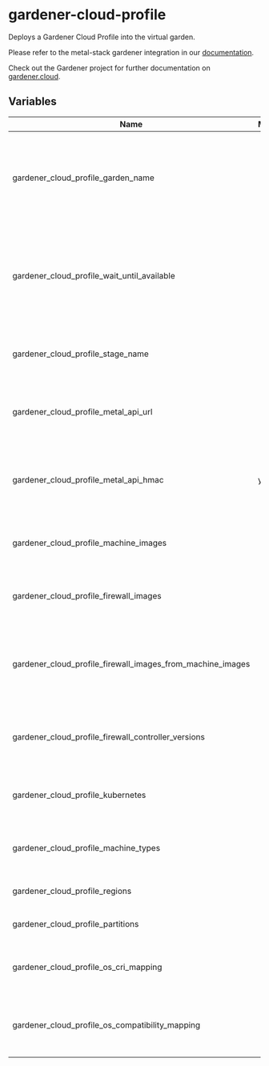 # gardener-cloud-profile

Deploys a Gardener Cloud Profile into the virtual garden.

Please refer to the metal-stack gardener integration in
our [documentation](https://docs.metal-stack.io/stable/overview/kubernetes/).

Check out the Gardener project for further documentation on [gardener.cloud](https://gardener.cloud/).

## Variables

| Name                                                       | Mandatory | Description                                                                                                                     |
| ---------------------------------------------------------- | --------- | ------------------------------------------------------------------------------------------------------------------------------- |
| gardener_cloud_profile_garden_name                         |           | The name of operator garden resource to derive the access kubeconfig for the virtual garden                                     |
| gardener_cloud_profile_wait_until_available                |           | If set to true, waits for the cloud profile resource to be registered in the virtual garden (helpful for initial bootstrapping) |
| gardener_cloud_profile_stage_name                          |           | The name of the metal control plane in the cloud profile                                                                        |
| gardener_cloud_profile_metal_api_url                       |           | The URL used by the Gardener to communicate with the metal-api                                                                  |
| gardener_cloud_profile_metal_api_hmac                      | yes       | The admin HMAC used by the Gardener to communicate with the metal-api                                                           |
| gardener_cloud_profile_machine_images                      |           | The machine images available for shoots in the metal-api                                                                        |
| gardener_cloud_profile_firewall_images                     |           | The firewall images available for shoots in the metal-api                                                                       |
| gardener_cloud_profile_firewall_images_from_machine_images |           | If set to true, uses the passed machine images and adds those with firewall feature                                             |
| gardener_cloud_profile_firewall_controller_versions        |           | The available firewall controller versions for metal-stack shoots                                                               |
| gardener_cloud_profile_kubernetes                          |           | The available Kubernetes versions for metal-stack shoots                                                                        |
| gardener_cloud_profile_machine_types                       |           | The machine types available for shoots in the metal-api                                                                         |
| gardener_cloud_profile_regions                             |           | The regions available for shoots                                                                                                |
| gardener_cloud_profile_partitions                          |           | The partitions available for shoots                                                                                             |
| gardener_cloud_profile_os_cri_mapping                      |           | A mapping to add available CRIs to the machine images                                                                           |
| gardener_cloud_profile_os_compatibility_mapping            |           | A mapping to add kubelet version constraints to the machine images                                                              |
